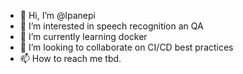 - 👋 Hi, I’m @lpanepi
- 👀 I’m interested in speech recognition an QA
- 🌱 I’m currently learning docker
- 💞️ I’m looking to collaborate on CI/CD best practices
- 📫 How to reach me tbd.

<!---
lpanepi/lpanepi is a ✨ special ✨ repository because its `README.md` (this file) appears on your GitHub profile.
You can click the Preview link to take a look at your changes.
--->

